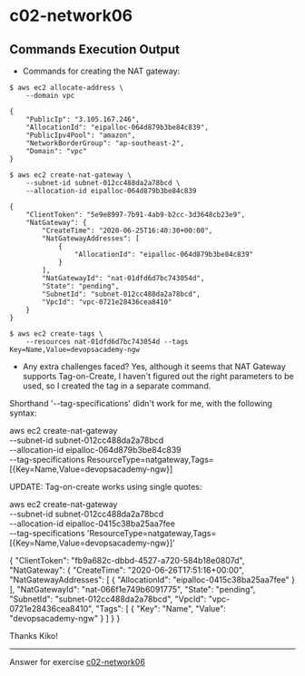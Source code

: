 # c02-network06

## Commands Execution Output

- Commands for creating the NAT gateway:
```
$ aws ec2 allocate-address \
    --domain vpc

{
    "PublicIp": "3.105.167.246",
    "AllocationId": "eipalloc-064d879b3be84c839",
    "PublicIpv4Pool": "amazon",
    "NetworkBorderGroup": "ap-southeast-2",
    "Domain": "vpc"
}

$ aws ec2 create-nat-gateway \
    --subnet-id subnet-012cc488da2a78bcd \
    --allocation-id eipalloc-064d879b3be84c839

{
    "ClientToken": "5e9e8997-7b91-4ab9-b2cc-3d3648cb23e9",
    "NatGateway": {
        "CreateTime": "2020-06-25T16:40:30+00:00",
        "NatGatewayAddresses": [
            {
                "AllocationId": "eipalloc-064d879b3be84c839"
            }
        ],
        "NatGatewayId": "nat-01dfd6d7bc743054d",
        "State": "pending",
        "SubnetId": "subnet-012cc488da2a78bcd",
        "VpcId": "vpc-0721e28436cea8410"
    }
}

$ aws ec2 create-tags \
    --resources nat-01dfd6d7bc743054d --tags Key=Name,Value=devopsacademy-ngw
```

- Any extra challenges faced?
Yes, although it seems that NAT Gateway supports Tag-on-Create, I haven't figured out the right parameters to be used, so I created the tag in a separate command.

Shorthand '--tag-specifications' didn't work for me, with the following syntax:

aws ec2 create-nat-gateway \
    --subnet-id subnet-012cc488da2a78bcd \
    --allocation-id eipalloc-064d879b3be84c839 \
    --tag-specifications ResourceType=natgateway,Tags=[{Key=Name,Value=devopsacademy-ngw}]

UPDATE: Tag-on-create works using single quotes:

aws ec2 create-nat-gateway \
    --subnet-id subnet-012cc488da2a78bcd \
    --allocation-id eipalloc-0415c38ba25aa7fee \
    --tag-specifications 'ResourceType=natgateway,Tags=[{Key=Name,Value=devopsacademy-ngw}]'

{
    "ClientToken": "fb9a682c-dbbd-4527-a720-584b18e0807d",
    "NatGateway": {
        "CreateTime": "2020-06-26T17:51:16+00:00",
        "NatGatewayAddresses": [
            {
                "AllocationId": "eipalloc-0415c38ba25aa7fee"
            }
        ],
        "NatGatewayId": "nat-066f1e749b6091775",
        "State": "pending",
        "SubnetId": "subnet-012cc488da2a78bcd",
        "VpcId": "vpc-0721e28436cea8410",
        "Tags": [
            {
                "Key": "Name",
                "Value": "devopsacademy-ngw"
            }
        ]
    }
}

Thanks Kiko!

***
Answer for exercise [c02-network06](https://github.com/devopsacademyau/academy/blob/893381c6f0b69434d9e8597d3d4b1c17f9bc1371/classes/02class/exercises/c02-network06/README.md)

